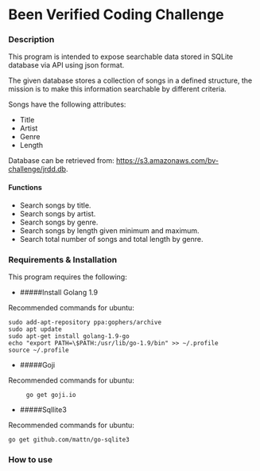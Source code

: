# Been Verified Coding Challenge
### Description

This program is intended to expose searchable data stored in SQLite database via API using json format.

The given database stores a collection of songs in a defined structure, the mission is to make this information searchable by different criteria.

Songs have the following attributes:
* Title
* Artist
* Genre
* Length

Database can be retrieved from:
https://s3.amazonaws.com/bv-challenge/jrdd.db.

#### Functions
* Search songs by title.
* Search songs by artist.
* Search songs by genre.
* Search songs by length given minimum and maximum.
* Search total number of songs and total length by genre.

### Requirements & Installation
This program requires the following:

* #####Install Golang 1.9

Recommended commands for ubuntu:
```
sudo add-apt-repository ppa:gophers/archive
sudo apt update
sudo apt-get install golang-1.9-go
echo "export PATH=\$PATH:/usr/lib/go-1.9/bin" >> ~/.profile
source ~/.profile
```

* #####Goji

Recommended commands for ubuntu:
```
     go get goji.io
```
* #####Sqllite3

Recommended commands for ubuntu:
```
go get github.com/mattn/go-sqlite3
```
### How to use
